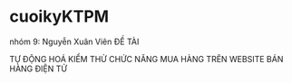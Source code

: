 # cuoikyKTPM
nhóm 9: Nguyễn Xuân Viên 
ĐỀ TÀI

TỰ ĐỘNG HOÁ KIỂM THỬ CHỨC NĂNG MUA HÀNG TRÊN WEBSITE BÁN HÀNG ĐIỆN TỬ
